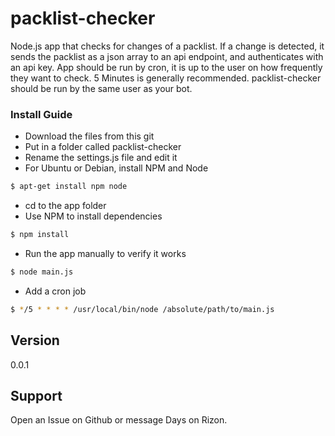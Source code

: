 # packlist-checker
Node.js app that checks for changes of a packlist. If a change is detected, it sends the packlist as a json array to an api endpoint, and authenticates with an api key. App should be run by cron, it is up to the user on how frequently they want to check. 5 Minutes is generally recommended. packlist-checker should be run by the same user as your bot.
### Install Guide
* Download the files from this git
* Put in a folder called packlist-checker
* Rename the settings.js file and edit it
* For Ubuntu or Debian, install NPM and Node
```sh
$ apt-get install npm node
```
* cd to the app folder
* Use NPM to install dependencies
```sh
$ npm install
```
* Run the app manually to verify it works
```sh
$ node main.js
```
* Add a cron job
```sh
$ */5 * * * * /usr/local/bin/node /absolute/path/to/main.js
```
## Version
0.0.1
## Support
Open an Issue on Github or message Days on Rizon.
